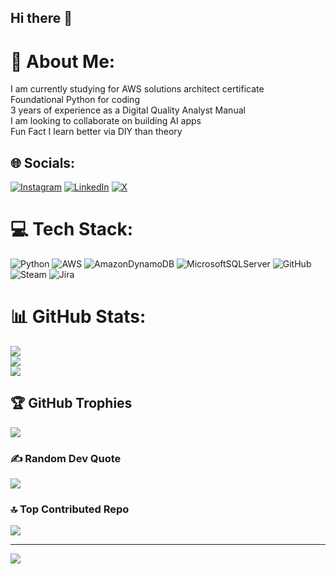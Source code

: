 ## Hi there 👋

# 💫 About Me:
I am currently studying for AWS solutions architect certificate<br>Foundational Python for coding <br>3 years of experience as a Digital Quality Analyst Manual <br>I am looking to collaborate on building AI apps <br>Fun Fact I learn better via DIY than theory<br>


## 🌐 Socials:
[![Instagram](https://img.shields.io/badge/Instagram-%23E4405F.svg?logo=Instagram&logoColor=white)](https://instagram.com/SachinKumar.ka) [![LinkedIn](https://img.shields.io/badge/LinkedIn-%230077B5.svg?logo=linkedin&logoColor=white)](https://linkedin.com/in/sachin-kumarka) [![X](https://img.shields.io/badge/X-black.svg?logo=X&logoColor=white)](https://x.com/sachinkumar_KA) 

# 💻 Tech Stack:
![Python](https://img.shields.io/badge/python-3670A0?style=for-the-badge&logo=python&logoColor=ffdd54) ![AWS](https://img.shields.io/badge/AWS-%23FF9900.svg?style=for-the-badge&logo=amazon-aws&logoColor=white) ![AmazonDynamoDB](https://img.shields.io/badge/Amazon%20DynamoDB-4053D6?style=for-the-badge&logo=Amazon%20DynamoDB&logoColor=white) ![MicrosoftSQLServer](https://img.shields.io/badge/Microsoft%20SQL%20Server-CC2927?style=for-the-badge&logo=microsoft%20sql%20server&logoColor=white) ![GitHub](https://img.shields.io/badge/github-%23121011.svg?style=for-the-badge&logo=github&logoColor=white) ![Steam](https://img.shields.io/badge/steam-%23000000.svg?style=for-the-badge&logo=steam&logoColor=white) ![Jira](https://img.shields.io/badge/jira-%230A0FFF.svg?style=for-the-badge&logo=jira&logoColor=white)
# 📊 GitHub Stats:
![](https://github-readme-stats.vercel.app/api?username=SachinKumar-KA&theme=dark&hide_border=false&include_all_commits=true&count_private=true)<br/>
![](https://github-readme-streak-stats.herokuapp.com/?user=SachinKumar-KA&theme=dark&hide_border=false)<br/>
![](https://github-readme-stats.vercel.app/api/top-langs/?username=SachinKumar-KA&theme=dark&hide_border=false&include_all_commits=true&count_private=true&layout=compact)

## 🏆 GitHub Trophies
![](https://github-profile-trophy.vercel.app/?username=SachinKumar-KA&theme=radical&no-frame=false&no-bg=false&margin-w=4)

### ✍️ Random Dev Quote
![](https://quotes-github-readme.vercel.app/api?type=horizontal&theme=radical)

### 🔝 Top Contributed Repo
![](https://github-contributor-stats.vercel.app/api?username=SachinKumar-KA&limit=5&theme=dark&combine_all_yearly_contributions=true)

---
[![](https://visitcount.itsvg.in/api?id=SachinKumar-KA&icon=0&color=0)](https://visitcount.itsvg.in)

<!-- Proudly created with GPRM ( https://gprm.itsvg.in ) -->
